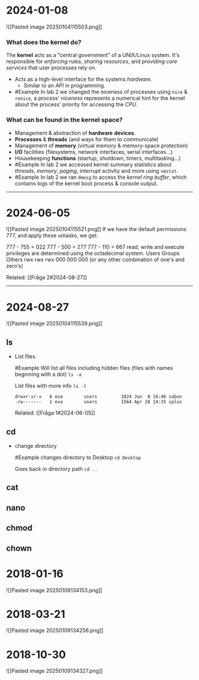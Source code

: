 # 2024-01-08
![[Pasted image 20250104115503.png]]
### What does the kernel do?
The **kernel** acts as a "central government" of a UNIX/Linux system. It's responsible for *enforcing rules*, *sharing* *resources*, and *providing* *core* *services* that user processes rely on.
* Acts as a high-level interface for the systems *hardware*.
	* Similar to an *API* in programming.
* #Example In lab 2 we changed the niceness of processes using ``nice`` & ``renice``, a process' *niceness* represents a numerical hint for the kernel about the process' priority for accessing the *CPU*. 
### What can be found in the kernel space?
* Management & abstraction of **hardware** **devices**.
* **Processes** & **threads** (and ways for them to communicate)
* Management of **memory** (virtual memory & memory-space protection)
* **I/O** facilities (filesystems, network interfaces, serial interfaces...)
* Housekeeping **functions** (startup, shutdown, timers, multitasking...)
* #Example In lab 2 we accessed kernel summary statistics about *threads*, *memory*, *paging*, *interrupt* activity and more using ``vmstat``. 
* #Example In lab 2 we ran ``dmesg`` to access the *kernel ring buffer*, which contains logs of the kernel boot process & console output.

---
# 2024-06-05
![[Pasted image 20250104115521.png]]
If we have the default permissions 777, and apply these umasks, we get:

777 - 755 = 022 
777 - 500 = 277 
777 - 110 = 667 
read, write and execute privileges are determined using the octadecimal system.
Users Groups Others
rwx      rwx       rwx 
000      000      000 (or any other combination of one's and zero's) 



Related:
[[Fråga 2#2024-08-27]]

---
# 2024-08-27
![[Pasted image 20250104115539.png]]
## **ls**
- List files
	  
	#Example
	Will list all files including hidden files (files with names beginning with a dot)
	`ls -a`
	  
	List files with more info
	`ls -l` 
	 ```
	 drwxr-xr-x   6 eva        users         1024 Jun  8 16:46 sabon
	 -rw-------   1 eva        users         1564 Apr 28 14:35 splus
	 ``` 
	Related:
	[[Fråga 1#2024-06-05]]
## **cd**
- change directory
	
	#Example
	changes directory to Desktop
	`cd Desktop`
	
	Goes back in directory path
	`cd ..`
## **cat**

## **nano**

## **chmod**

## **chown**


# 2018-01-16
![[Pasted image 20250109134153.png]]

# 2018-03-21
![[Pasted image 20250109134256.png]]

# 2018-10-30
![[Pasted image 20250109134327.png]]
